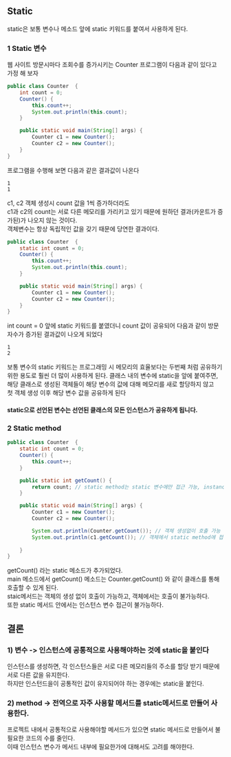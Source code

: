 ## Static
static은 보통 변수나 메소드 앞에 static 키워드를 붙여서 사용하게 된다.

### 1 Static 변수
웹 사이트 방문시마다 조회수를 증가시키는 Counter 프로그램이 다음과 같이 있다고 가정 해 보자
```java
public class Counter  {
    int count = 0;
    Counter() {
        this.count++;
        System.out.println(this.count);
    }

    public static void main(String[] args) {
        Counter c1 = new Counter();
        Counter c2 = new Counter();
    }
}
```
프로그램을 수행해 보면 다음과 같은 결과값이 나온다<br/>
```
1
1
```
c1, c2 객체 생성시 count 값을 1씩 증가하더라도 <br/>
c1과 c2의 count는 서로 다른 메모리를 가리키고 있기 때문에 원하던 결과(카운트가 증가된)가 나오지 않는 것이다. <br/>
객체변수는 항상 독립적인 값을 갖기 때문에 당연한 결과이다.<br/>
```java
public class Counter  {
    static int count = 0;
    Counter() {
        this.count++;
        System.out.println(this.count);
    }

    public static void main(String[] args) {
        Counter c1 = new Counter();
        Counter c2 = new Counter();
    }
}
```
int count = 0 앞에 static 키워드를 붙였더니 count 값이 공유되어 다음과 같이 방문자수가 증가된 결과값이 나오게 되었다<br/>
```
1
2
```
보통 변수의 static 키워드는 프로그래밍 시 메모리의 효율보다는 두번째 처럼 공유하기 위한 용도로 훨씬 더 많이 사용하게 된다.
클래스 내의 변수에 static을 앞에 붙여주면, 해당 클래스로 생성된 객체들이 해당 변수의 값에 대해 메모리를 새로 할당하지 않고 <br/>
첫 객체 생성 이후 해당 변수 값을 공유하게 된다<br/>
#### static으로 선언된 변수는 선언된 클래스의 모든 인스턴스가 공유하게 됩니다.

### 2 Static method
```java
public class Counter  {
    static int count = 0;
    Counter() {
        this.count++;
    }

    public static int getCount() {
        return count; // static method는 static 변수에만 접근 가능, instance 변수에는 접근 불가능
    }

    public static void main(String[] args) {
        Counter c1 = new Counter();
        Counter c2 = new Counter();

        System.out.println(Counter.getCount()); // 객체 생성없이 호출 가능
        System.out.println(c1.getCount()); // 객체에서 static method에 접근 불가능
        
    }
}
```
getCount() 라는 static 메소드가 추가되었다. <br/>
main 메소드에서 getCount() 메소드는 Counter.getCount() 와 같이 클래스를 통해 호출할 수 있게 된다.<br/>
staic메서드는 객체의 생성 없이 호출이 가능하고, 객체에서는 호출이 불가능하다. <br/>
또한 static 메서드 안에서는 인스턴스 변수 접근이 불가능하다. 


## 결론
### 1) 변수 -> 인스턴스에 공통적으로 사용해야하는 것에 static을 붙인다
인스턴스를 생성하면, 각 인스턴스들은 서로 다른 메모리들의 주소를 할당 받기 때문에 서로 다른 값을 유지한다. <br/>
하지만 인스턴드을이 공통적인 값이 유지되어야 하는 경우에는 static을 붙인다.
### 2) method -> 전역으로 자주 사용할 메서드를 static메서드로 만들어 사용한다.
프로젝트 내에서 공통적으로 사용해야할 메서드가 있으면 static 메서드로 만들어서 불필요한 코드의 수를 줄인다.<br/>
이때 인스턴스 변수가 메서드 내부에 필요한가에 대해서도 고려를 해야한다.


